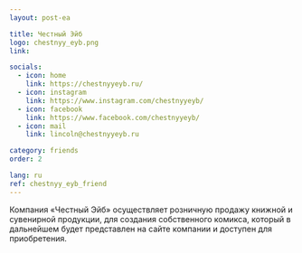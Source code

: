 ```yaml
---
layout: post-ea

title: Честный Эйб
logo: chestnyy_eyb.png
link: 

socials:
  - icon: home
    link: https://chestnyyeyb.ru/
  - icon: instagram
    link: https://www.instagram.com/chestnyyeyb/
  - icon: facebook
    link: https://www.facebook.com/chestnyyeyb/
  - icon: mail
    link: lincoln@chestnyyeyb.ru

category: friends
order: 2

lang: ru
ref: chestnyy_eyb_friend
---
```


Компания «Честный Эйб» осуществляет розничную продажу книжной и сувенирной продукции, для создания собственного комикса, который в дальнейшем будет представлен на сайте компании и доступен для приобретения.
